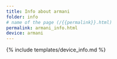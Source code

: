 ```yaml
---
title: Info about armani
folder: info
# name of the page (/{{permalink}}.html)
permalink: armani_info.html
device: armani
---
```

{% include templates/device_info.md %}
